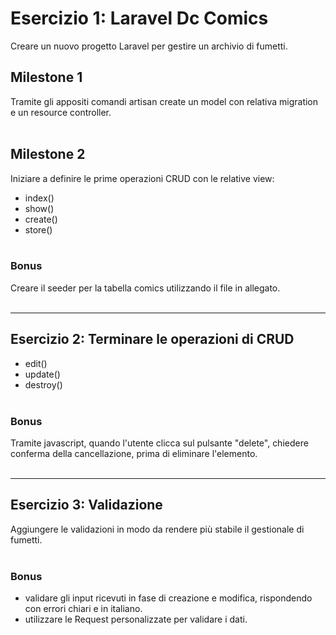 # Esercizio 1: Laravel Dc Comics

Creare un nuovo progetto Laravel per gestire un archivio di fumetti.<br>

## Milestone 1
Tramite gli appositi comandi artisan create un model con relativa migration e un resource controller.<br><br>

## Milestone 2
Iniziare a definire le prime operazioni CRUD con le relative view:
- index()
- show()
- create()
- store()
<br><br>

### Bonus

Creare il seeder per la tabella comics utilizzando il file in allegato.
<br><br><hr>

## Esercizio 2: Terminare le operazioni di CRUD
- edit()
- update()
- destroy()
<br><br>

### Bonus

Tramite javascript, quando l'utente clicca sul pulsante "delete", chiedere conferma della cancellazione, prima di eliminare l'elemento.
<br><br>
<hr>

## Esercizio 3: Validazione

Aggiungere le validazioni in modo da rendere più stabile il gestionale di fumetti.<br><br>


### Bonus
- validare gli input ricevuti in fase di creazione e modifica, rispondendo con errori chiari e in italiano.
- utilizzare le Request personalizzate per validare i dati.
